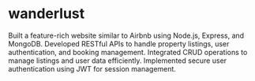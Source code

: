 # wanderlust
Built a feature-rich website similar to Airbnb using Node.js, Express, and MongoDB.  Developed RESTful APIs to handle property listings, user authentication, and booking management.  Integrated CRUD operations to manage listings and user data efficiently.  Implemented secure user authentication using JWT for session management. 

